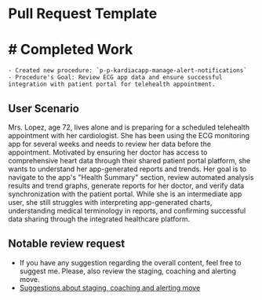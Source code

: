 # Pull Request Template
# # **Completed Work**

    - Created new procedure: `p-p-kardiacapp-manage-alert-notifications`
    - Procedure's Goal: Review ECG app data and ensure successful integration with patient portal for telehealth appointment.

## User Scenario

Mrs. Lopez, age 72, lives alone and is preparing for a scheduled telehealth appointment with her cardiologist. She has been using the ECG monitoring app for several weeks and needs to review her data before the appointment. Motivated by ensuring her doctor has access to comprehensive heart data through their shared patient portal platform, she wants to understand her app-generated reports and trends. Her goal is to navigate to the app's "Health Summary" section, review automated analysis results and trend graphs, generate reports for her doctor, and verify data synchronization with the patient portal. While she is an intermediate app user, she still struggles with interpreting app-generated charts, understanding medical terminology in reports, and confirming successful data sharing through the integrated healthcare platform.

## Notable review request

- If you have any suggestion regarding the overall content, feel free to suggest me. Please, also review the staging, coaching and alerting move. 
- [Suggestions about staging, coaching and alerting move](https://github.com/ENG517/Procedure/commit/38d58a48a8cf356beac6f8c4c1b068310aa34842)

